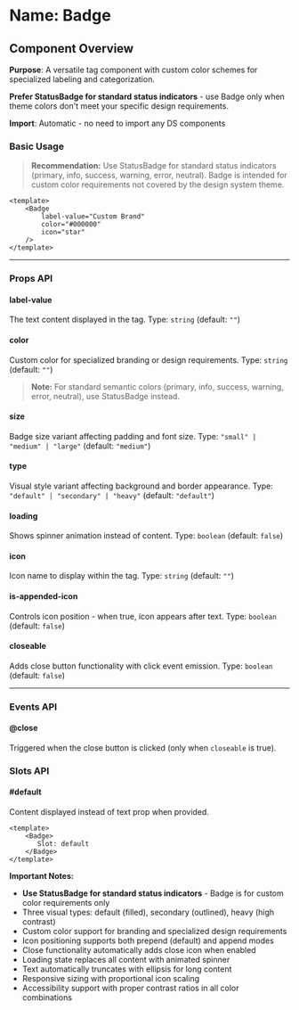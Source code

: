 # Name: Badge
## Component Overview

**Purpose**: A versatile tag component with custom color schemes for specialized labeling and categorization.

**Prefer StatusBadge for standard status indicators** - use Badge only when theme colors don't meet your specific design requirements.

**Import**: Automatic - no need to import any DS components

### Basic Usage

> **Recommendation:** Use StatusBadge for standard status indicators (primary, info, success, warning, error, neutral). Badge is intended for custom color requirements not covered by the design system theme.

```vue
<template>
    <Badge 
        label-value="Custom Brand"
        color="#000000"
        icon="star"
    />
</template>
```

---

### Props API

#### label-value
The text content displayed in the tag. Type: `string` (default: `""`)

#### color
Custom color for specialized branding or design requirements. Type: `string` (default: `""`)

> **Note:** For standard semantic colors (primary, info, success, warning, error, neutral), use StatusBadge instead.

#### size
Badge size variant affecting padding and font size. Type: `"small" | "medium" | "large"` (default: `"medium"`)

#### type
Visual style variant affecting background and border appearance. Type: `"default" | "secondary" | "heavy"` (default: `"default"`)

#### loading
Shows spinner animation instead of content. Type: `boolean` (default: `false`)

#### icon
Icon name to display within the tag. Type: `string` (default: `""`)

#### is-appended-icon
Controls icon position - when true, icon appears after text. Type: `boolean` (default: `false`)

#### closeable
Adds close button functionality with click event emission. Type: `boolean` (default: `false`)

---

### Events API

#### @close
Triggered when the close button is clicked (only when `closeable` is true).

### Slots API

#### #default
Content displayed instead of text prop when provided.

```vue
<template>
    <Badge>
       Slot: default
    </Badge>
</template>
```

**Important Notes:**
- **Use StatusBadge for standard status indicators** - Badge is for custom color requirements only
- Three visual types: default (filled), secondary (outlined), heavy (high contrast)
- Custom color support for branding and specialized design requirements
- Icon positioning supports both prepend (default) and append modes
- Close functionality automatically adds close icon when enabled
- Loading state replaces all content with animated spinner
- Text automatically truncates with ellipsis for long content
- Responsive sizing with proportional icon scaling
- Accessibility support with proper contrast ratios in all color combinations